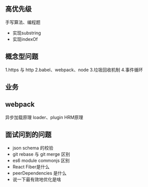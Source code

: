 ## 高优先级
手写算法、编程题
- 实现substring
- 实现indexOf

## 概念型问题
1.https 与 http
2.babel、webpack、node
3.垃圾回收机制
4.事件循环

## 业务


## webpack
异步加载原理
loader、plugin
HRM原理


## 面试问到的问题
- json schema 的校验
- git rebase 与 git merge 区别
- es6 module commonjs 区别
- React Fiber是什么
- peerDependencies 是什么
- 说一下最有效地优化是啥